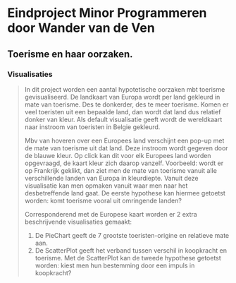 Eindproject Minor Programmeren door Wander van de Ven
======================================================================================================================
Toerisme en haar oorzaken.
--------------------------------------------------------------------------------------------------------
###  Visualisaties
> In dit project worden een aantal hypotetische oorzaken mbt toerisme gevisualiseerd.
> De landkaart van Europa wordt per land gekleurd in mate van toerisme. Des te donkerder, des te meer toerisme. 
> Komen er veel toeristen uit een bepaalde land, dan wordt dat land dus relatief donker van kleur.
> Als default visualisatie geeft wordt de wereldkaart naar instroom van toeristen in Belgie gekleurd.
>
> Mbv van hoveren over een Europees land verschijnt een pop-up met de mate van toerisme uit dat land.
> Deze instroom wordt gegeven door de blauwe kleur.
> Op click kan dit voor elk Europees land worden opgevraagd, de kaart kleur zich daarop vanzelf. Voorbeeld: wordt er 
> op Frankrijk geklikt, dan ziet men de mate van toerisme vanuit alle verschillende landen van Europa in kleurdiepte.
> Vanuit deze visualisatie kan men opmaken vanuit waar men naar het desbetreffende land gaat. De eerste hypothese kan 
> hiermee getoetst worden: komt toerisme vooral uit omringende landen?
> 
> Corresponderend met de Europese kaart worden er 2 extra beschrijvende visualisaties gemaakt:
> 1. De PieChart geeft de 7 grootste toeristen-origine en relatieve mate aan.
> 2. De ScatterPlot geeft het verband tussen verschil in koopkracht en toerisme.
>    Met de ScatterPlot kan de tweede hypothese getoetst worden: kiest men hun bestemming door een impuls in koopkracht?
>
> 
